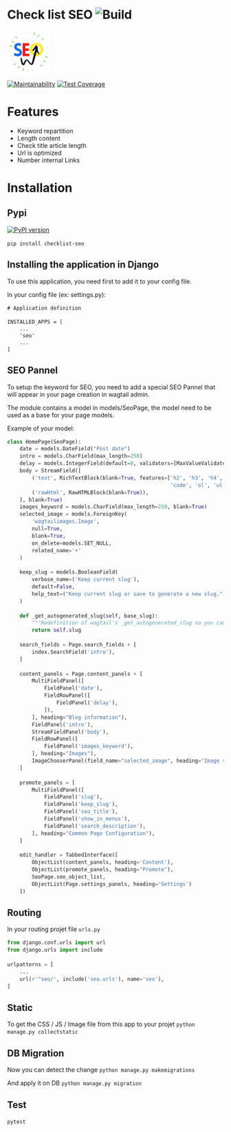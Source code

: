 # Check list SEO ![Build](https://travis-ci.org/itarverne/checklist-seo.svg?branch=master) 

![](./static/images/seo_logo.png)

[![Maintainability](https://api.codeclimate.com/v1/badges/1ea9094958cb77a0c1a9/maintainability)](https://codeclimate.com/github/itarverne/checklist-seo/maintainability)
[![Test Coverage](https://api.codeclimate.com/v1/badges/1ea9094958cb77a0c1a9/test_coverage)](https://codeclimate.com/github/itarverne/checklist-seo/test_coverage)

# Features

- Keyword repartition
- Length content 
- Check title article length
- Url is optimized
- Number internal Links 

# Installation

## Pypi

[![PyPI version](https://img.shields.io/pypi/v/checklist-seo)](https://pypi.org/project/checklist-seo/)

`pip install checklist-seo`

## Installing the application in Django

To use this application, you need first to add it to your config file.

In your config file (ex: settings.py):

```
# Application definition

INSTALLED_APPS = [
	...
	'seo'
	...
]
```

## SEO Pannel

To setup the keyword for SEO, you need to add a special SEO Pannel that will appear in your page creation in wagtail admin.

The module contains a model in models/SeoPage, the model need to be used as a base for your page models.

Example of your model:

```python
class HomePage(SeoPage):
    date = models.DateField("Post date")
    intro = models.CharField(max_length=250)
    delay = models.IntegerField(default=0, validators=[MaxValueValidator(99), MinValueValidator(0)])
    body = StreamField([
        ('text', RichTextBlock(blank=True, features=['h2', 'h3', 'h4', 'bold', 'italic', 'link',
                                                     'code', 'ol', 'ul', 'hr', 'document-link', 'image', 'embed', 'superscript', 'subscript', 'strikethrough', 'blockquote'])),
        ('rawHtml', RawHTMLBlock(blank=True)),
    ], blank=True)
    images_keyword = models.CharField(max_length=250, blank=True)
    selected_image = models.ForeignKey(
        'wagtailimages.Image',
        null=True,
        blank=True,
        on_delete=models.SET_NULL,
        related_name='+'
    )

    keep_slug = models.BooleanField(
        verbose_name=('Keep current slug'),
        default=False,
        help_text=("Keep current slug or save to generate a new slug.")
    )

    def _get_autogenerated_slug(self, base_slug):
        """Redefinition of wagtail's _get_autogenerated_slug so you can use your own slug generator."""
        return self.slug

    search_fields = Page.search_fields + [
        index.SearchField('intro'),
    ]

    content_panels = Page.content_panels + [
        MultiFieldPanel([
            FieldPanel('date'),
            FieldRowPanel([
                FieldPanel('delay'),
            ]),
        ], heading="Blog information"),
        FieldPanel('intro'),
        StreamFieldPanel('body'),
        FieldRowPanel([
            FieldPanel('images_keyword'),
        ], heading="Images"),
        ImageChooserPanel(field_name="selected_image", heading="Image sélectionnée"),
    ]

    promote_panels = [
        MultiFieldPanel([
            FieldPanel('slug'),
            FieldPanel('keep_slug'),
            FieldPanel('seo_title'),
            FieldPanel('show_in_menus'),
            FieldPanel('search_description'),
        ], heading="Common Page Configuration"),
    ]

    edit_handler = TabbedInterface([
        ObjectList(content_panels, heading='Content'),
        ObjectList(promote_panels, heading="Promote"),
        SeoPage.seo_object_list,
        ObjectList(Page.settings_panels, heading='Settings')
    ])
```

## Routing

In your routing projet file `urls.py`
```python
from django.conf.urls import url
from django.urls import include

urlpatterns = [
    ...
    url(r'^seo/', include('seo.urls'), name='seo'),
]
```

## Static

To get the CSS / JS / Image file from this app to your projet
`python manage.py collectstatic`

## DB Migration

Now you can detect the change
`python manage.py makemigrations`

And apply it on DB
`python manage.py migration`


## Test

`pytest`